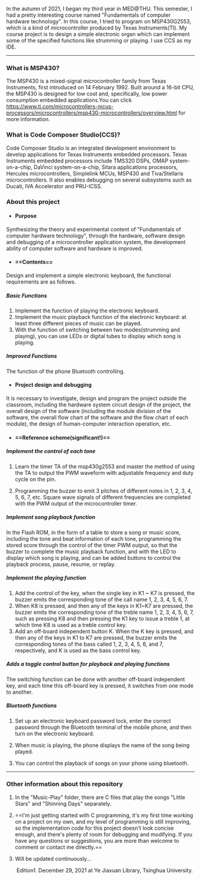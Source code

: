 In the autumn of 2021, I began my third year in MED@THU. This semester, I had a pretty interesting course named "Fundamentals of computer hardware technology". In this course, I tried to program on MSP430G2553, which is a kind of microcontroller produced by Texas Instruments(TI). My course project is to design a simple electronic organ which can implement some of the specified functions like strumming or playing. I use CCS as my IDE.

------

### What is MSP430?

The MSP430 is a mixed-signal microcontroller family from Texas Instruments,  first introduced on  14  February 1992. Built  around a 16-bit CPU, the MSP430 is designed for low cost and,  specifically,  low power consumption embedded applications.You can click https://www.ti.com/microcontrollers-mcus-processors/microcontrollers/msp430-microcontrollers/overview.html for more information.

### What is Code Composer Studio(CCS)?

Code Composer Studio is an integrated development environment to develop applications for Texas Instruments embedded processors. Texas Instruments embedded processors include TMS320 DSPs, OMAP system-on-a-chip, DaVinci system-on-a-chip, Sitara applications processors, Hercules microcontrollers, Simplelink MCUs, MSP430 and Tiva/Stellaris microcontrollers. It also enables debugging on several subsystems such as Ducati, IVA Accelerator and PRU-ICSS.

### About this project

- #### Purpose

Synthesizing the theory and experimental content of "Fundamentals of computer hardware technology", through the hardware, software design and debugging of a microcontroller application system, the development ability of computer software and hardware is improved.

- #### ==Contents==

Design and implement a simple electronic keyboard, the functional requirements are as follows.
##### Basic Functions

1. Implement the function of playing the electronic keyboard.
2. Implement the music playback function of the electronic keyboard: at least three different pieces of music can be played.
3. With the function of switching between two modes(strumming and playing), you can use LEDs or digital tubes to display which song is playing.
  ##### Improved Functions

The function of the phone Bluetooth controlling.

- #### Project design and debugging

It is necessary to investigate, design and program the project outside the classroom, including the hardware system circuit design of the project, the overall design of the software (including the module division of the software, the overall flow chart of the software and the flow chart of each module), the design of human-computer interaction operation, etc.

- #### ==Reference scheme(significant!)==

##### Implement the control of each tone
1. Learn the timer TA of the msp430g2553 and master the method of using the TA to output the PWM waveform with adjustable frequency and duty cycle on the pin.

2. Programming the buzzer to emit 3 pitches of different notes in 1, 2, 3, 4, 5, 6, 7, etc. Square wave signals of different frequencies are completed with the PWM output of the microcontroller timer.

##### Implement song playback function
In the Flash ROM, in the form of a table to store a song or music score, including the tone and beat information of each tone, programming the stored score through the control of the timer PWM output, so that the buzzer to complete the music playback function, and with the LED to display which song is playing, and can be added buttons to control the playback process, pause, resume, or replay.
##### Implement the playing function
1. Add the control of the key, when the single key in K1 ~ K7 is pressed, the buzzer emits the corresponding tone of the call name 1, 2, 3, 4, 5, 6, 7.
2. When K8 is pressed, and then any of the keys in K1~K7 are pressed, the buzzer emits the corresponding tone of the treble name 1, 2, 3, 4, 5, 6, 7, such as pressing K8 and then pressing the K1 key to issue a treble 1, at which time K8 is used as a treble control key.
3. Add an off-board independent button K. When the K key is pressed, and then any of the keys in K1 to K7 are pressed, the buzzer emits the corresponding tones of the bass called 1, 2, 3, 4, 5, 6, and 7, respectively, and K is used as the bass control key.
##### Adds a toggle control button for playback and playing functions

The switching function can be done with another off-board independent key, and each time this off-board key is pressed, it switches from one mode to another.
##### Bluetooth functions
1. Set up an electronic keyboard password lock, enter the correct password through the Bluetooth terminal of the mobile phone, and then turn on the electronic keyboard.

2. When music is playing, the phone displays the name of the song being played.

3. You can control the playback of songs on your phone using bluetooth.

------

### Other information about this repository

1. In the "Music-Play" folder, there are C files that play the songs "Little Stars" and "Shinning Days" separately.

2. ==I'm just getting started with C programming, it's my first time working on a project on my own, and my level of programming is still improving, so the implementation code for this project doesn't look concise enough, and there's plenty of room for debugging and modifying. If you have any questions or suggestions, you are more than welcome to comment or contact me directly.==

3. Will be updated continuously... 

   ​                                                                                                 Edition1. December 29, 2021 at Ye Jiaxuan Library, Tsinghua University.





